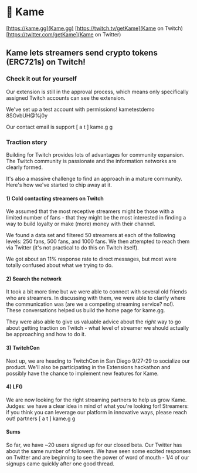 # 🐢 Kame
[https://kame.gg](Kame.gg)
[https://twitch.tv/getKame](Kame on Twitch)
[https://twitter.com/getKame](Kame on Twitter)

## Kame lets streamers send crypto tokens (ERC721s) on Twitch!

### Check it out for yourself
Our extension is still in the approval process, which means only specifically assigned Twitch accounts can see the extension.

We've set up a test account with permissions!
kametestdemo
8SGvbUH@%j0y

Our contact email is support [ a t ] kame.g g

### Traction story
Building for Twitch provides lots of advantages for community expansion. The Twitch community is passionate and the information networks are clearly formed.

It's also a massive challenge to find an approach in a mature community. Here's how we've started to chip away at it.

#### 1) Cold contacting streamers on Twitch
We assumed that the most receptive streamers might be those with a limited number of fans - that they might be the most interested in finding a way to build loyalty or make (more) money with their channel. 

We found a data set and filtered 50 streamers at each of the following levels: 250 fans, 500 fans, and 1000 fans. We then attempted to reach them via Twitter (it's not practical to do this on Twitch itself).

We got about an 11% response rate to direct messages, but most were totally confused about what we trying to do.

#### 2) Search the network
It took a bit more time but we were able to connect with several old friends who are streamers. In discussing with them, we were able to clarify where the communication was (are we a competing streaming service? no!). These conversations helped us build the home page for kame.gg.

They were also able to give us valuable advice about the _right_ way to go about getting traction on Twitch - what level of streamer we should actually be approaching and how to do it.

#### 3) TwitchCon
Next up, we are heading to TwitchCon in San Diego 9/27-29 to socialize our product. We'll also be participating in the Extensions hackathon and possibly have the chance to implement new features for Kame.

#### 4) LFG
We are now looking for the right streaming partners to help us grow Kame. Judges: we have a clear idea in mind of what you're looking for! Streamers: if you think you can leverage our platform in innovative ways, please reach out! partners [ a t ] kame.g  g

#### Sums
So far, we have ~20 users signed up for our closed beta. Our Twitter has about the same number of followers. We have seen some excited responses on Twitter and are beginning to see the power of word of mouth - 1/4 of our signups came quickly after one good thread.
